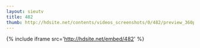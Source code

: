 ```yaml
---
layout: sieutv
title: 482
thumb: http://hdsite.net/contents/videos_screenshots/0/482/preview_360p.mp4.jpg
---
```

{% include iframe src='http://hdsite.net/embed/482' %}
 

